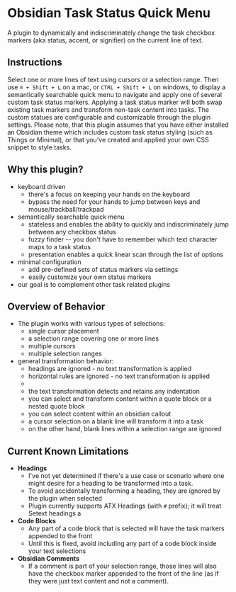 # Obsidian Task Status Quick Menu

A plugin to dynamically and indiscriminately change the task checkbox markers (aka status, accent, or signifier) on the current line of text.

## Instructions

Select one or more lines of text using cursors or a selection range. Then use `⌘ + Shift + L` on a
mac, or `CTRL + Shift + L` on windows, to display a semantically searchable quick menu to navigate
and apply one of several custom task status markers. Applying a task status marker will both swap
existing task markers and transform non-task content into tasks. The custom statues are configurable
and customizable through the plugin settings. Please note, that this plugin assumes that you have
either installed an Obsidian theme which includes custom task status styling (such as Things or
Minimal), or that you've created and applied your own CSS snippet to style tasks.

## Why this plugin?

- keyboard driven
  - there's a focus on keeping your hands on the keyboard
  - bypass the need for your hands to jump between keys and mouse/trackball/trackpad
- semantically searchable quick menu
  - stateless and enables the ability to quickly and indiscriminately jump between any checkbox status
  - fuzzy finder -- you don't have to remember which text character maps to a task status
  - presentation enables a quick linear scan through the list of options
- minimal configuration
  - add pre-defined sets of status markers via settings
  - easily customize your own status markers
- our goal is to complement other task related plugins

## Overview of Behavior

- The plugin works with various types of selections:
  - single cursor placement
  - a selection range covering one or more lines
  - multiple cursors
  - multiple selection ranges
- general transformation behavior:
  - headings are ignored - no text transformation is applied
  - horizontal rules are ignored - no text transformation is applied
  - 
  - the text transformation detects and retains any indentation
  - you can select and transform content within a quote block or a nested quote block
  - you can select content within an obsidian callout
  - a cursor selection on a blank line will transform it into a task
  - on the other hand, blank lines within a selection range are ignored

## Current Known Limitations

- **Headings**
  - I've not yet determined if there's a use case or scenario where one might desire for a heading to be transformed into a task.
  - To avoid accidentally transforming a heading, they are ignored by the plugin when selected
  - Plugin currently supports ATX Headings (with `#` prefix); it will treat Setext headings a
- **Code Blocks**
  - Any part of a code block that is selected will have the task markers appended to the front
  - Until this is fixed, avoid including any part of a code block inside your text selections
- **Obsidian Comments**
  - If a comment is part of your selection range, those lines will also have the checkbox marker appended to the front of the line (as if they were just text content and not a comment).
